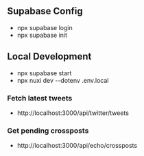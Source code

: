 ## Supabase Config

- npx supabase login
- npx supabase init

## Local Development

- npx supabase start
- npx nuxi dev --dotenv .env.local

### Fetch latest tweets

- http://localhost:3000/api/twitter/tweets

### Get pending crossposts

- http://localhost:3000/api/echo/crossposts
